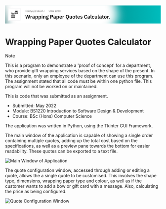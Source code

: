 ![Banner](./banner.png)

# Wrapping Paper Quotes Calculator

> [!Note] 
> This is a program to demonstrate a 'proof of concept' for a department, who provide gift wrapping services based on the shape of the present. In this scenario, only an employee of the department can use this program. The assignment stated that all code must be within one python file. This program will not be worked on or maintained.

This is code that was submitted as an assignment.
* Submitted: May 2022
* Module: BS1220 Introduction to Software Design &amp; Development
* Course: BSc (Hons) Computer Science

The application was written in Python, using the Tkinter GUI Framework.

The main window of the application is capable of showing a single order containing multiple quotes, adding up the total cost based on the specifications, as well as a preview pane towards the bottom for easier readability. These quotes can be exported to a text file.

![Main Window of Application](doc/main-window.PNG)

The quote configuration window, accessed through adding or editing a quote, allows the a single quote to be customised. This involves the shape type, dimensions, wrapping paper type and colour, as well as if the customer wants to add a bow or gift card with a message. Also, calculating the price as being configured.

![Quote Configuration Window](doc/quote-config.PNG)